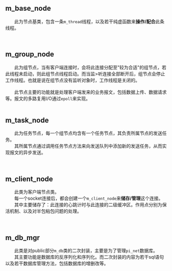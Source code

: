 ## m_base_node                                                                                                           
&emsp;&emsp;此为节点基类，包含一条`m_thread`线程，以及若干纯虚函数来**操作/配合**此条线程。    
    
&emsp;    
## m_group_node    
&emsp;&emsp;此为组节点，当有客户端连接时，会将此连接分配至"较为合适"的组节点，若此线程未启动，则此组节点线程启动。而当监>听连接全部断开后，组节点会停止工作线程。也就是说在组节点没有监听对象时，工作线程是关闭的。<br>        
&emsp;&emsp;此节点主要的功能就是处理客户端发来的业务报文，包括数据上传、数据请求等。报文的多路复用I/O通过`epoll`来实现。        
&emsp;
## m_task_node
&emsp;&emsp;此为任务节点，每一个组节点均含有一个任务节点，其负责所属节点的发送任务。<br>
&emsp;&emsp;其所属节点通过调用任务节点方法来向发送队列中添加新的发送任务，从而实现报文的异步发送。
                                                                                                      
&emsp;
## m_client_node
&emsp;&emsp;此类为客户端节点类。<br>
&emsp;&emsp;每一个socket连接后，都会创建一个`m_client_node`来**储存/管理**这个连接。<br>
&emsp;&emsp;其中主要储存了：此连接的心跳计时与此连接的二级缓冲区。作用点分别为保活机制、以及对半包粘包问题的处理。
                                                                                                                      
&emsp;
## m_db_mgr
&emsp;&emsp;此类是对public部分`m_db`类的二次封装，主要是为了管理`pi_net`数据库。
&emsp;&emsp;其主要功能是数据库的反序列化和序列化。而二次封装的内容为若干sql语句以及若干数据库管理方法，包括数据库的增删改等。

